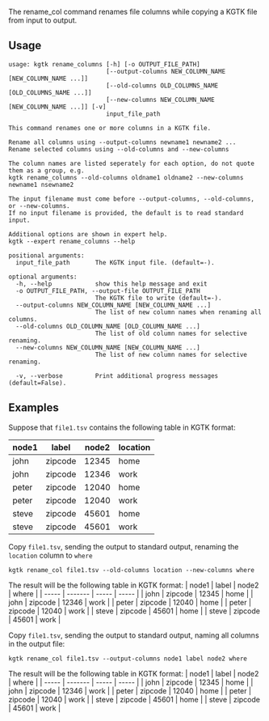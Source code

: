 The rename_col command renames file columns while copying a KGTK file from input to output.
## Usage

```
usage: kgtk rename_columns [-h] [-o OUTPUT_FILE_PATH]
                           [--output-columns NEW_COLUMN_NAME [NEW_COLUMN_NAME ...]]
                           [--old-columns OLD_COLUMNS_NAME [OLD_COLUMNS_NAME ...]]
                           [--new-columns NEW_COLUMN_NAME [NEW_COLUMN_NAME ...]] [-v]
                           input_file_path

This command renames one or more columns in a KGTK file. 

Rename all columns using --output-columns newname1 newname2 ... 
Rename selected columns using --old-columns and --new-columns 

The column names are listed seperately for each option, do not quote them as a group, e.g. 
kgtk rename_columns --old-columns oldname1 oldname2 --new-columns newname1 nsewname2

The input filename must come before --output-columns, --old-columns, or --new-columns. 
If no input filename is provided, the default is to read standard input. 

Additional options are shown in expert help.
kgtk --expert rename_columns --help

positional arguments:
  input_file_path       The KGTK input file. (default=-).

optional arguments:
  -h, --help            show this help message and exit
  -o OUTPUT_FILE_PATH, --output-file OUTPUT_FILE_PATH
                        The KGTK file to write (default=-).
  --output-columns NEW_COLUMN_NAME [NEW_COLUMN_NAME ...]
                        The list of new column names when renaming all columns.
  --old-columns OLD_COLUMN_NAME [OLD_COLUMN_NAME ...]
                        The list of old column names for selective renaming.
  --new-columns NEW_COLUMN_NAME [NEW_COLUMN_NAME ...]
                        The list of new column names for selective renaming.

  -v, --verbose         Print additional progress messages (default=False).
```

## Examples

Suppose that `file1.tsv` contains the following table in KGTK format:

| node1 | label   | node2 | location |
| ----- | ------- | ----- | -------- |
| john  | zipcode | 12345 | home     |
| john  | zipcode | 12346 | work     |
| peter | zipcode | 12040 | home     |
| peter | zipcode | 12040 | work     |
| steve | zipcode | 45601 | home     |
| steve | zipcode | 45601 | work     |

Copy `file1.tsv`, sending the output to standard output, renaming
the `location` column to `where`

```
kgtk rename_col file1.tsv --old-columns location --new-columns where
```

The result will be the following table in KGTK format:
| node1 | label   | node2 | where |
| ----- | ------- | ----- | ----- |
| john  | zipcode | 12345 | home  |
| john  | zipcode | 12346 | work  |
| peter | zipcode | 12040 | home  |
| peter | zipcode | 12040 | work  |
| steve | zipcode | 45601 | home  |
| steve | zipcode | 45601 | work  |

Copy `file1.tsv`, sending the output to standard output, naming
all columns in the output file:

```
kgtk rename_col file1.tsv --output-columns node1 label node2 where
```

The result will be the following table in KGTK format:
| node1 | label   | node2 | where |
| ----- | ------- | ----- | ----- |
| john  | zipcode | 12345 | home  |
| john  | zipcode | 12346 | work  |
| peter | zipcode | 12040 | home  |
| peter | zipcode | 12040 | work  |
| steve | zipcode | 45601 | home  |
| steve | zipcode | 45601 | work  |
